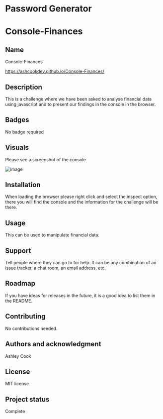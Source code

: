# Password Generator

# Console-Finances

## Name
Console-Finances

https://ashcookdev.github.io/Console-Finances/

## Description
This is a challenge where we have been asked to analyse financial data using javascript and to present our findings in the console in the browser.

## Badges
No badge required

## Visuals
Please see a screenshot of the console

![image](https://user-images.githubusercontent.com/117311931/210091039-c890fbd1-f7ee-4dcc-83cf-74bc3208e23f.png)


## Installation
When loading the browser please right click and select the inspect option, there you will find the console and the information for the challenge will be there.

## Usage
This can be used to manipulate financial data.

## Support
Tell people where they can go to for help. It can be any combination of an issue tracker, a chat room, an email address, etc.

## Roadmap
If you have ideas for releases in the future, it is a good idea to list them in the README.

## Contributing
No contributions needed.

## Authors and acknowledgment
Ashley Cook

## License
MIT license 

## Project status
Complete
